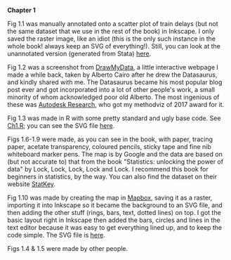 **Chapter 1**

Fig 1.1 was manually annotated onto a scatter plot of train delays (but not the same dataset that we use in the rest of the book) in Inkscape. I only saved the raster image, like an idiot (this is the only such instance in the whole book! always keep an SVG of everything!). Still, you can look at the unannotated version (generated from Stata) [here](https://github.com/robertgrant/dataviz-book/blob/master/chapter01/1-example-scatter.svg).

Fig 1.2 was a screenshot from [DrawMyData](http://www.robertgrantstats.co.uk/drawmydata.html), a little interactive webpage I made a while back, taken by Alberto Cairo after he drew the Datasaurus, and kindly shared with me. The Datasaurus became his most popular blog post ever and got incorporated into a lot of other people's work, a small minority of whom acknowledged poor old Alberto. The most ingenious of these was [Autodesk Research](https://www.autodeskresearch.com/publications/samestats), who got my methodviz of 2017 award for it.

Fig 1.3 was made in R with some pretty standard and ugly base code. See [Ch1.R](https://github.com/robertgrant/dataviz-book/blob/master/chapter01/Ch1.R); you can see the SVG file [here](1-anscombe.svg).

Figs 1.6-1.9 were made, as you can see in the book, with paper, tracing paper, acetate transparency, coloured pencils, sticky tape and fine nib whiteboard marker pens. The map is by Google and the data are based on (but not accurate to) that from the book "Statistics: unlocking the power of data" by Lock, Lock, Lock, Lock and Lock. I recommend this book for beginners in statistics, by the way. You can also find the dataset on their website [StatKey](http://www.lock5stat.com/StatKey/index.html).

Fig 1.10 was made by creating the map in [Mapbox](https://mapbox.com), saving it as a raster, importing it into Inkscape so it became the background to an SVG file, and then adding the other stuff (rings, bars, text, dotted lines) on top. I got the basic layout right in Inkscape then added the bars, circles and lines in the text editor because it was easy to get everything lined up, and to keep the code simple. The SVG file is [here](1-atlanta.svg).

Figs 1.4 & 1.5 were made by other people.
